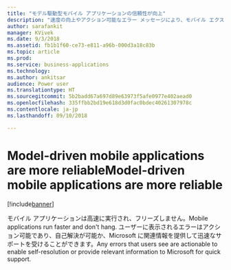 ```yaml
---
title: "モデル駆動型モバイル アプリケーションの信頼性が向上"
description: "速度の向上やアクション可能なエラー メッセージにより、モバイル エクスペリエンスがさらに楽しくなります"
author: sarafankit
manager: KVivek
ms.date: 9/3/2018
ms.assetid: fb1b1f60-ce73-e811-a96b-000d3a18c83b
ms.topic: article
ms.prod: 
ms.service: business-applications
ms.technology: 
ms.author: ankitsar
audience: Power user
ms.translationtype: HT
ms.sourcegitcommit: 5b2badd67a697d89e63973f5afe0977e402aead0
ms.openlocfilehash: 335ffbb2bd19e618d3d0fac0bdec40261307978c
ms.contentlocale: ja-jp
ms.lasthandoff: 09/10/2018

---
```

# <a name="model-driven-mobile-applications-are-more-reliable"></a><span data-ttu-id="0c605-103">Model-driven mobile applications are more reliable</span><span class="sxs-lookup"><span data-stu-id="0c605-103">Model-driven mobile applications are more reliable</span></span>


[!include[banner](../../includes/banner.md)]

<span data-ttu-id="0c605-104">モバイル アプリケーションは高速に実行され、フリーズしません。</span><span class="sxs-lookup"><span data-stu-id="0c605-104">Mobile applications run faster and don't hang.</span></span> <span data-ttu-id="0c605-105">ユーザーに表示されるエラーはアクション可能であり、自己解決が可能か、Microsoft に関連情報を提供して迅速なサポートを受けることができます。</span><span class="sxs-lookup"><span data-stu-id="0c605-105">Any errors that users see are actionable to enable self-resolution or provide relevant information to Microsoft for quick support.</span></span>

